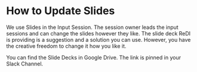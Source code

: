 # How to Update Slides

We use Slides in the Input Session. The session owner leads the input sessions and can change the slides however they like. The slide deck ReDI is providing is a suggestion and a solution you can use. However, you have the creative freedom to change it how you like it.

You can find the Slide Decks in Google Drive. The link is pinned in your Slack Channel.
